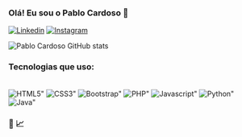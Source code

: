 ### Olá! Eu sou o Pablo Cardoso 👋

[![Linkedin](https://img.shields.io/badge/LinkedIn-0077B5?style=for-the-badge&logo=linkedin&logoColor=white)](https://www.linkedin.com/in/pablocarss/)
[![Instagram](https://img.shields.io/badge/Instagram-E4405F?style=for-the-badge&logo=instagram&logoColor=white)](https://www.instagram.com/pablocarss)

![Pablo Cardoso GitHub stats](https://github-readme-stats.vercel.app/api?username=pablocarss&show_icons=true&theme=dracula)

### Tecnologias que uso:

<div style ="display: inline_block"> <br/>
    <img align="center" alt=HTML5" src="https://img.shields.io/badge/HTML5-E34F26?style=for-the-badge&logo=html5&logoColor=white"/>
    <img align="center" alt=CSS3" src="https://img.shields.io/badge/CSS3-1572B6?style=for-the-badge&logo=css3&logoColor=white"/>
    <img align="center" alt=Bootstrap" src="https://img.shields.io/badge/Bootstrap-563D7C?style=for-the-badge&logo=bootstrap&logoColor=white"/>
    <img align="center" alt=PHP" src="https://img.shields.io/badge/PHP-777BB4?style=for-the-badge&logo=php&logoColor=white"/>
    <img align="center" alt=Javascript" src="https://img.shields.io/badge/JavaScript-323330?style=for-the-badge&logo=javascript&logoColor=F7DF1E"/>
    <img align="center" alt=Python" src="https://img.shields.io/badge/Python-14354C?style=for-the-badge&logo=python&logoColor=white"/>
    <img align="center" alt=Java" src="https://img.shields.io/badge/Java-ED8B00?style=for-the-badge&logo=openjdk&logoColor=white"/>
</div>

### 🚀 📈

